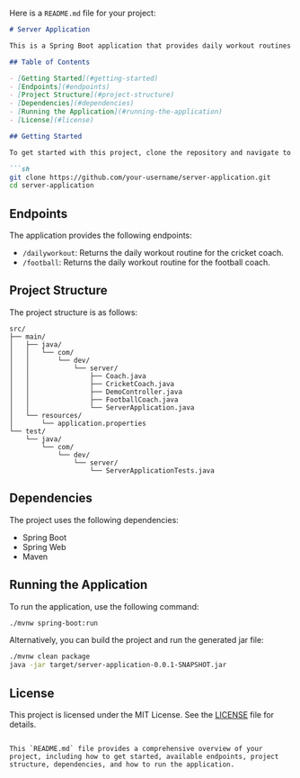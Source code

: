 Here is a `README.md` file for your project:

```markdown
# Server Application

This is a Spring Boot application that provides daily workout routines for different types of coaches. The application includes endpoints to get workout routines for cricket and football coaches.

## Table of Contents

- [Getting Started](#getting-started)
- [Endpoints](#endpoints)
- [Project Structure](#project-structure)
- [Dependencies](#dependencies)
- [Running the Application](#running-the-application)
- [License](#license)

## Getting Started

To get started with this project, clone the repository and navigate to the project directory:

```sh
git clone https://github.com/your-username/server-application.git
cd server-application
```

## Endpoints

The application provides the following endpoints:

- `/dailyworkout`: Returns the daily workout routine for the cricket coach.
- `/football`: Returns the daily workout routine for the football coach.

## Project Structure

The project structure is as follows:

```
src/
├── main/
│   ├── java/
│   │   └── com/
│   │       └── dev/
│   │           └── server/
│   │               ├── Coach.java
│   │               ├── CricketCoach.java
│   │               ├── DemoController.java
│   │               ├── FootballCoach.java
│   │               └── ServerApplication.java
│   └── resources/
│       └── application.properties
└── test/
    └── java/
        └── com/
            └── dev/
                └── server/
                    └── ServerApplicationTests.java
```

## Dependencies

The project uses the following dependencies:

- Spring Boot
- Spring Web
- Maven

## Running the Application

To run the application, use the following command:

```sh
./mvnw spring-boot:run
```

Alternatively, you can build the project and run the generated jar file:

```sh
./mvnw clean package
java -jar target/server-application-0.0.1-SNAPSHOT.jar
```

## License

This project is licensed under the MIT License. See the [LICENSE](LICENSE) file for details.
```

This `README.md` file provides a comprehensive overview of your project, including how to get started, available endpoints, project structure, dependencies, and how to run the application.